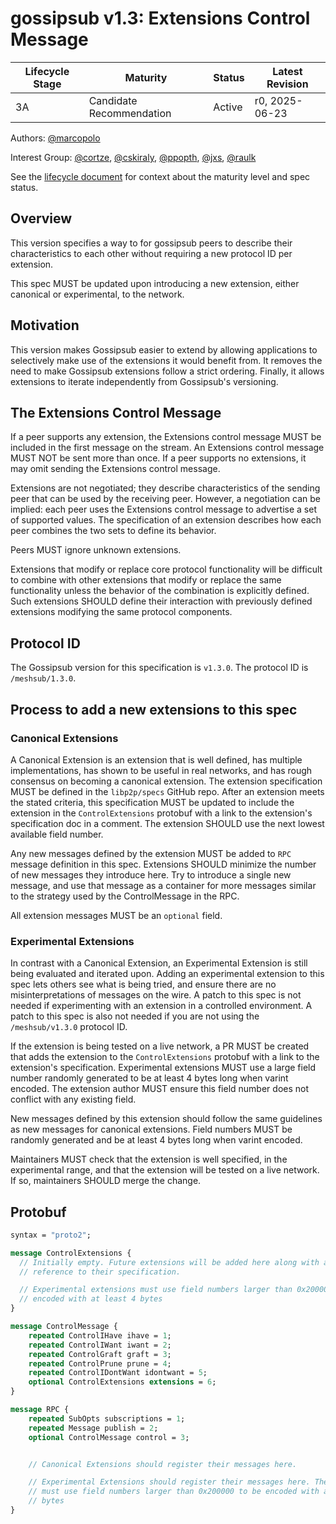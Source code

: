 # gossipsub v1.3: Extensions Control Message

| Lifecycle Stage | Maturity                 | Status | Latest Revision |
| --------------- | ------------------------ | ------ | --------------- |
| 3A              | Candidate Recommendation | Active | r0, 2025-06-23  |

Authors: [@marcopolo]

Interest Group: [@cortze], [@cskiraly], [@ppopth], [@jxs], [@raulk]

[@marcopolo]: https://github.com/marcopolo
[@cortze]: https://github.com/cortze
[@cskiraly]: https://github.com/cskiraly
[@ppopth]: https://github.com/ppopth
[@jxs]: https://github.com/jxs
[@raulk]: https://github.com/raulk

See the [lifecycle document][lifecycle-spec] for context about the maturity level
and spec status.

[lifecycle-spec]: https://github.com/libp2p/specs/blob/master/00-framework-01-spec-lifecycle.md

## Overview

This version specifies a way to for gossipsub peers to describe their
characteristics to each other without requiring a new protocol ID per extension.

This spec MUST be updated upon introducing a new extension, either canonical or
experimental, to the network.

## Motivation

This version makes Gossipsub easier to extend by allowing applications to
selectively make use of the extensions it would benefit from. It removes the
need to make Gossipsub extensions follow a strict ordering. Finally, it allows
extensions to iterate independently from Gossipsub's versioning.

## The Extensions Control Message

If a peer supports any extension, the Extensions control message MUST be
included in the first message on the stream. An Extensions control message MUST
NOT be sent more than once. If a peer supports no extensions, it may omit
sending the Extensions control message.

Extensions are not negotiated; they describe characteristics of the sending peer
that can be used by the receiving peer. However, a negotiation can be implied:
each peer uses the Extensions control message to advertise a set of supported
values. The specification of an extension describes how each peer combines the
two sets to define its behavior.

Peers MUST ignore unknown extensions.

Extensions that modify or replace core protocol functionality will be difficult
to combine with other extensions that modify or replace the same functionality
unless the behavior of the combination is explicitly defined. Such extensions
SHOULD define their interaction with previously defined extensions modifying the
same protocol components.

## Protocol ID

The Gossipsub version for this specification is `v1.3.0`. The protocol ID is
`/meshsub/1.3.0`.

## Process to add a new extensions to this spec

### Canonical Extensions

A Canonical Extension is an extension that is well defined, has multiple
implementations, has shown to be useful in real networks, and has rough
consensus on becoming a canonical extension. The extension specification MUST be
defined in the `libp2p/specs` GitHub repo. After an extension meets the stated
criteria, this specification MUST be updated to include the extension in the
`ControlExtensions` protobuf with a link to the extension's specification doc in
a comment. The extension SHOULD use the next lowest available field number.

Any new messages defined by the extension MUST be added to `RPC` message
definition in this spec. Extensions SHOULD minimize the number of new messages
they introduce here. Try to introduce a single new message, and use that message
as a container for more messages similar to the strategy used by the
ControlMessage in the RPC.

All extension messages MUST be an `optional` field.

### Experimental Extensions

In contrast with a Canonical Extension, an Experimental Extension is still being
evaluated and iterated upon. Adding an experimental extension to this spec lets
others see what is being tried, and ensure there are no misinterpretations of
messages on the wire. A patch to this spec is not needed if experimenting with
an extension in a controlled environment. A patch to this spec is also not
needed if you are not using the `/meshsub/v1.3.0` protocol ID.

If the extension is being tested on a live network, a PR MUST be created that
adds the extension to the `ControlExtensions` protobuf with a link to the
extension's specification. Experimental extensions MUST use a large field number
randomly generated to be at least 4 bytes long when varint encoded. The
extension author MUST ensure this field number does not conflict with any
existing field.

New messages defined by this extension should follow the same guidelines as new
messages for canonical extensions. Field numbers MUST be randomly generated and
be at least 4 bytes long when varint encoded.

Maintainers MUST check that the extension is well specified, in the experimental
range, and that the extension will be tested on a live network. If so,
maintainers SHOULD merge the change.

## Protobuf

```protobuf
syntax = "proto2";

message ControlExtensions {
  // Initially empty. Future extensions will be added here along with a
  // reference to their specification.

  // Experimental extensions must use field numbers larger than 0x200000 to be
  // encoded with at least 4 bytes
}

message ControlMessage {
	repeated ControlIHave ihave = 1;
	repeated ControlIWant iwant = 2;
	repeated ControlGraft graft = 3;
	repeated ControlPrune prune = 4;
	repeated ControlIDontWant idontwant = 5;
	optional ControlExtensions extensions = 6;
}

message RPC {
	repeated SubOpts subscriptions = 1;
	repeated Message publish = 2;
	optional ControlMessage control = 3;


	// Canonical Extensions should register their messages here.

	// Experimental Extensions should register their messages here. They
	// must use field numbers larger than 0x200000 to be encoded with at least 4
	// bytes
}
```
